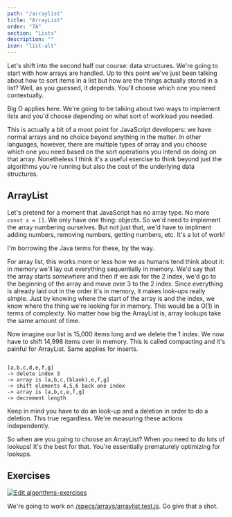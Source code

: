 ```yaml
---
path: "/arraylist"
title: "ArrayList"
order: "7A"
section: "Lists"
description: ""
icon: "list-alt"
---
```


Let's shift into the second half our course: data structures. We're going to start with how arrays are handled. Up to this point we've just been talking about how to sort items in a list but how are the things actually stored in a list? Well, as you guessed, it depends. You'll choose which one you need contextually.

Big O applies here. We're going to be talking about two ways to implement lists and you'd choose depending on what sort of workload you needed.

This is actually a bit of a moot point for JavaScript developers: we have normal arrays and no choice beyond anything in the matter. In other languages, however, there are multiple types of array and you choose which one you need based on the sort operations you intend on doing on that array. Nonetheless I think it's a useful exercise to think beyond just the algorithms you're running but also the cost of the underlying data structures.

## ArrayList

Let's pretend for a moment that JavaScript has no array type. No more `const x = []`. We only have one thing: objects. So we'd need to implement the array numbering ourselves. But not just that, we'd have to implment adding numbers, removing numbers, getting numbers, etc. It's a lot of work!

I'm borrowing the Java terms for these, by the way.

For array list, this works more or less how we as humans tend think about it: in memory we'll lay out everything sequentially in memory. We'd say that the array starts _somewhere_ and then if we ask for the 2 index, we'd go to the beginning of the array and move over 3 to the 2 index. Since everything is already laid out in the order it's in memory, it makes look-ups really simple. Just by knowing where the start of the array is and the index, we know where the thing we're looking for in memory. This would be a O(1) in terms of complexity. No matter how big the ArrayList is, array lookups take the same amount of time.

Now imagine our list is 15,000 items long and we delete the 1 index. We now have to shift 14,998 items over in memory. This is called compacting and it's painful for ArrayList. Same applies for inserts.

```text

[a,b,c,d,e,f,g]
-> delete index 3
-> array is [a,b,c,(blank),e,f,g]
-> shift elements 4,5,6 back one index
-> array is [a,b,c,e,f,g]
-> decrement length
```

Keep in mind you have to do an look-up and a deletion in order to do a deletion. This true regardless. We're measuring these actions independently.

So when are you going to choose an ArrayList? When you need to do lots of lookups! It's the best for that. You're essentially prematurely optimizing for lookups.

## Exercises

[![Edit algorithms-exercises](https://codesandbox.io/static/img/play-codesandbox.svg)][sb]

We're going to work on [/specs/arrays/arraylist.test.js][gh]. Go give that a shot.

[gh]: https://github.com/btholt/algorithms-exercises/blob/main/specs/arrays/arraylist.test.js
[sb]: https://codesandbox.io/s/algorithms-exercises-8kdjr?file=/specs/arrays/arraylist.test.js
